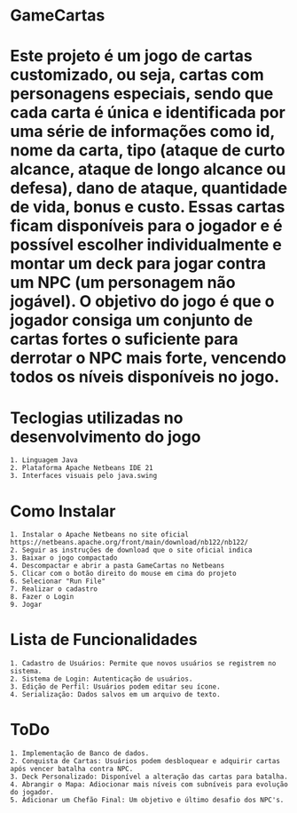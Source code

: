 # GameCartas
# Este projeto é um jogo de cartas customizado, ou seja, cartas com personagens especiais, sendo que cada carta é única e identificada por uma série de informações como id, nome da carta, tipo (ataque de curto alcance, ataque de longo alcance ou defesa), dano de ataque, quantidade de vida, bonus e custo. Essas cartas ficam disponíveis para o jogador e é possível escolher individualmente e montar um deck para jogar contra um NPC (um personagem não jogável). O objetivo do jogo é que o jogador consiga um conjunto de cartas fortes o suficiente para derrotar o NPC mais forte, vencendo todos os níveis disponíveis no jogo. 

# Teclogias utilizadas no desenvolvimento do jogo 
	1. Linguagem Java
	2. Plataforma Apache Netbeans IDE 21
	3. Interfaces visuais pelo java.swing

# Como Instalar
	1. Instalar o Apache Netbeans no site oficial https://netbeans.apache.org/front/main/download/nb122/nb122/
	2. Seguir as instruções de download que o site oficial indica
	3. Baixar o jogo compactado 
	4. Descompactar e abrir a pasta GameCartas no Netbeans
	5. Clicar com o botão direito do mouse em cima do projeto
	6. Selecionar "Run File" 
	7. Realizar o cadastro 
	8. Fazer o Login
	9. Jogar 

# Lista de Funcionalidades
	1. Cadastro de Usuários: Permite que novos usuários se registrem no sistema.
	2. Sistema de Login: Autenticação de usuários.
	3. Edição de Perfil: Usuários podem editar seu ícone.
	4. Serialização: Dados salvos em um arquivo de texto.

# ToDo 
	1. Implementação de Banco de dados.
	2. Conquista de Cartas: Usuários podem desbloquear e adquirir cartas após vencer batalha contra NPC.
	3. Deck Personalizado: Disponível a alteração das cartas para batalha.
	4. Abrangir o Mapa: Adiocionar mais níveis com subníveis para evolução do jogador.
	5. Adicionar um Chefão Final: Um objetivo e último desafio dos NPC's. 
